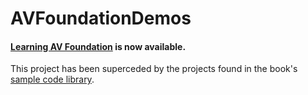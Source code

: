 # AVFoundationDemos

#### <a href="http://www.learningavfoundation.com">Learning AV Foundation</a> is now available.


This project has been superceded by the projects found in the book's <a href="https://github.com/tapharmonic/Learning-AV-Foundation">sample code library</a>.
